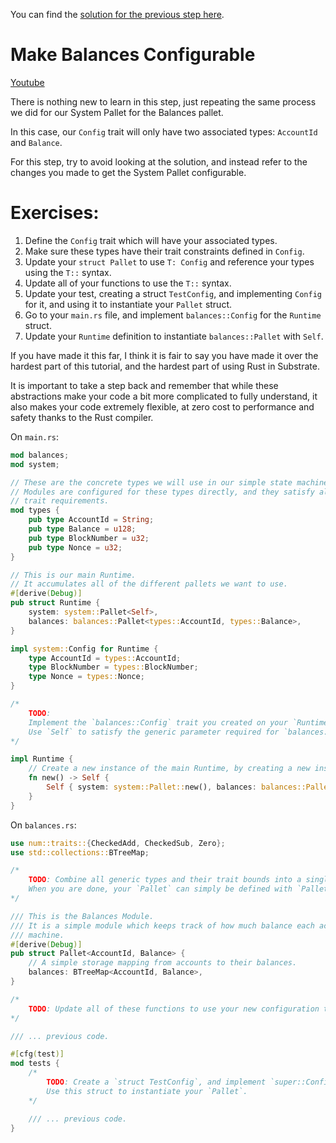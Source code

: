You can find the [solution for the previous step here](https://gist.github.com/nomadbitcoin/e3330a586bff7e01cc4ab920cab026be).

# Make Balances Configurable

[Youtube](https://www.youtube.com/watch?v=3CRrFloyaRU)

There is nothing new to learn in this step, just repeating the same process we did for our System Pallet for the Balances pallet.

In this case, our `Config` trait will only have two associated types: `AccountId` and `Balance`.

For this step, try to avoid looking at the solution, and instead refer to the changes you made to get the System Pallet configurable.

# Exercises:

1. Define the `Config` trait which will have your associated types.
2. Make sure these types have their trait constraints defined in `Config`.
3. Update your `struct Pallet` to use `T: Config` and reference your types using the `T::` syntax.
4. Update all of your functions to use the `T::` syntax.
5. Update your test, creating a struct `TestConfig`, and implementing `Config` for it, and using it to instantiate your `Pallet` struct.
6. Go to your `main.rs` file, and implement `balances::Config` for the `Runtime` struct.
7. Update your `Runtime` definition to instantiate `balances::Pallet` with `Self`.

If you have made it this far, I think it is fair to say you have made it over the hardest part of this tutorial, and the hardest part of using Rust in Substrate.

It is important to take a step back and remember that while these abstractions make your code a bit more complicated to fully understand, it also makes your code extremely flexible, at zero cost to performance and safety thanks to the Rust compiler.

On `main.rs`:

```rust
mod balances;
mod system;

// These are the concrete types we will use in our simple state machine.
// Modules are configured for these types directly, and they satisfy all of our
// trait requirements.
mod types {
	pub type AccountId = String;
	pub type Balance = u128;
	pub type BlockNumber = u32;
	pub type Nonce = u32;
}

// This is our main Runtime.
// It accumulates all of the different pallets we want to use.
#[derive(Debug)]
pub struct Runtime {
	system: system::Pallet<Self>,
	balances: balances::Pallet<types::AccountId, types::Balance>,
}

impl system::Config for Runtime {
	type AccountId = types::AccountId;
	type BlockNumber = types::BlockNumber;
	type Nonce = types::Nonce;
}

/*
	TODO:
	Implement the `balances::Config` trait you created on your `Runtime`.
	Use `Self` to satisfy the generic parameter required for `balances::Pallet`.
*/

impl Runtime {
	// Create a new instance of the main Runtime, by creating a new instance of each pallet.
	fn new() -> Self {
		Self { system: system::Pallet::new(), balances: balances::Pallet::new() }
	}
}
```

On `balances.rs`:

```rust
use num::traits::{CheckedAdd, CheckedSub, Zero};
use std::collections::BTreeMap;

/*
	TODO: Combine all generic types and their trait bounds into a single `pub trait Config`.
	When you are done, your `Pallet` can simply be defined with `Pallet<T: Config>`.
*/

/// This is the Balances Module.
/// It is a simple module which keeps track of how much balance each account has in this state
/// machine.
#[derive(Debug)]
pub struct Pallet<AccountId, Balance> {
	// A simple storage mapping from accounts to their balances.
	balances: BTreeMap<AccountId, Balance>,
}

/*
	TODO: Update all of these functions to use your new configuration trait.
*/

/// ... previous code.

#[cfg(test)]
mod tests {
	/*
		TODO: Create a `struct TestConfig`, and implement `super::Config` on it with concrete types.
		Use this struct to instantiate your `Pallet`.
	*/

    /// ... previous code.
}
```